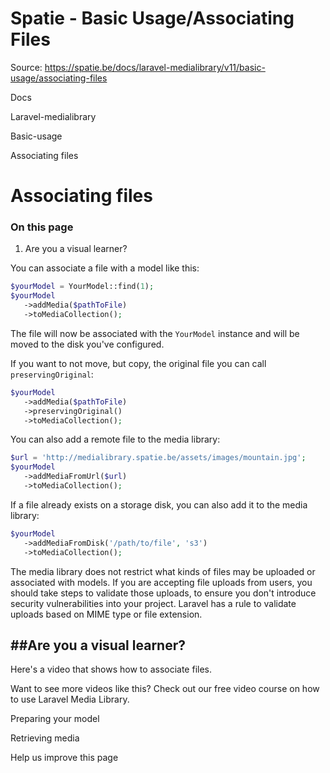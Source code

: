 # Spatie - Basic Usage/Associating Files

Source: https://spatie.be/docs/laravel-medialibrary/v11/basic-usage/associating-files

Docs

Laravel-medialibrary

Basic-usage

Associating files

Associating files
=================

### On this page

1. Are you a visual learner?

You can associate a file with a model like this:

```php
$yourModel = YourModel::find(1);
$yourModel
   ->addMedia($pathToFile)
   ->toMediaCollection();
```
The file will now be associated with the `YourModel` instance and will be moved to the disk you've configured.

If you want to not move, but copy, the original file you can call `preservingOriginal`:

```php
$yourModel
   ->addMedia($pathToFile)
   ->preservingOriginal()
   ->toMediaCollection();
```
You can also add a remote file to the media library:

```php
$url = 'http://medialibrary.spatie.be/assets/images/mountain.jpg';
$yourModel
   ->addMediaFromUrl($url)
   ->toMediaCollection();
```
If a file already exists on a storage disk, you can also add it to the media library:

```php
$yourModel
   ->addMediaFromDisk('/path/to/file', 's3')
   ->toMediaCollection();
```
The media library does not restrict what kinds of files may be uploaded or associated with models. If you are accepting file uploads from users, you should take steps to validate those uploads, to ensure you don't introduce security vulnerabilities into your project. Laravel has a rule to validate uploads based on MIME type or file extension.

##Are you a visual learner?
---------------------------

Here's a video that shows how to associate files.

Want to see more videos like this? Check out our free video course on how to use Laravel Media Library.

Preparing your model

Retrieving media

Help us improve this page